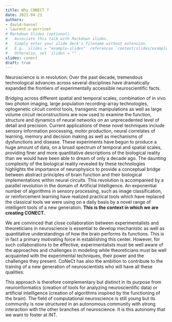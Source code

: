 ```yaml
---
title: Why CONECT ?
date: 2021-04-21
authors:
- david-hansel
- laurent-u-perrinet
# Markdown Slides (optional).
#   Associate this talk with Markdown slides.
#   Simply enter your slide deck's filename without extension.
#   E.g. `slides = "example-slides"` references `content/slides/example-slides.md`.
#   Otherwise, set `slides = ""`.
slides: conect
draft: true
---
```


Neuroscience is in revolution: Over the past decade, tremendous technological advances across several disciplines have dramatically expanded the frontiers of experimentally accessible neuroscientific facts.
<!--more-->
Bridging across different spatial and temporal scales, combination of in vivo two photon imaging, large population recording-array technologies, optogenetic circuit control tools, transgenic manipulations as well as large volume circuit reconstructions are now used to examine the function, structure and dynamics of neural networks on an unprecedented level of detail and precision. Current applications of these novel techniques include sensory information processing, motor production, neural correlates of learning, memory and decision making as well as mechanisms of dysfunctions and disease. These experiments have begun to produce a huge amount of data, on a broad spectrum of temporal and spatial scales, providing finer and more quantitative descriptions of the biological reality than we would have been able to dream of only a decade ago. The daunting complexity of the biological reality revealed by these technologies highlights the importance of neurophysics to provide a conceptual bridge between abstract principles of brain function and their biological implementations within neural circuits. This revolution is accompanied by a parallel revolution in the domain of Artificial Intelligence. An exponential number of algorithms in sensory processing, such as image classification, or reinforcement learning have realized practical tools which have replaced the classical tools we were using on a daily basis by a novel range of intelligent tools of a new generation. **This is the context in which we are creating CONECT.**

We are convinced that close collaboration between experimentalists and theoreticians in neuroscience is essential to develop mechanistic as well as quantitative understandings of how the brain performs its functions. This is in fact a primary motivating force in establishing this center. However, for such collaborations to be effective, experimentalists must be well aware of the approaches and challenges in modeling while theoreticians must be well acquainted with the experimental techniques, their power and the challenges they present. CoNeCt has also the ambition to contribute to the training of a new generation of neuroscientists who will have all these qualities.

This approach is therefore complementary but distinct in its purpose from neuroinformatics (creation of tools for analyzing neuroscientific data) or artificial intelligence (creation of algorithms inspired by the functioning of the brain). The field of computational neuroscience is still young but its community is now structured in an autonomous community with strong interaction with the other branches of neuroscience. It is this autonomy that we want to foster at INT.
